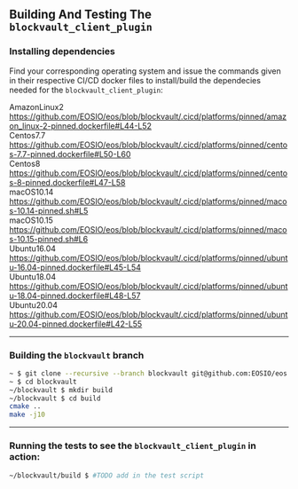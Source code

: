## Building And Testing The `blockvault_client_plugin`

### Installing dependencies

Find your corresponding operating system and issue the commands given in their respective CI/CD docker files to install/build the dependecies needed for the `blockvault_client_plugin`:

AmazonLinux2<br>
https://github.com/EOSIO/eos/blob/blockvault/.cicd/platforms/pinned/amazon_linux-2-pinned.dockerfile#L44-L52<br>
Centos7.7<br>
https://github.com/EOSIO/eos/blob/blockvault/.cicd/platforms/pinned/centos-7.7-pinned.dockerfile#L50-L60<br>
Centos8<br>
https://github.com/EOSIO/eos/blob/blockvault/.cicd/platforms/pinned/centos-8-pinned.dockerfile#L47-L58<br>
macOS10.14<br>
https://github.com/EOSIO/eos/blob/blockvault/.cicd/platforms/pinned/macos-10.14-pinned.sh#L5<br>
macOS10.15<br>
https://github.com/EOSIO/eos/blob/blockvault/.cicd/platforms/pinned/macos-10.15-pinned.sh#L6<br>
Ubuntu16.04<br>
https://github.com/EOSIO/eos/blob/blockvault/.cicd/platforms/pinned/ubuntu-16.04-pinned.dockerfile#L45-L54<br>
Ubuntu18.04<br>
https://github.com/EOSIO/eos/blob/blockvault/.cicd/platforms/pinned/ubuntu-18.04-pinned.dockerfile#L48-L57<br>
Ubuntu20.04<br>
https://github.com/EOSIO/eos/blob/blockvault/.cicd/platforms/pinned/ubuntu-20.04-pinned.dockerfile#L42-L55<br>

<hr>

### Building the `blockvault` branch

```bash
~ $ git clone --recursive --branch blockvault git@github.com:EOSIO/eos.git blockvault
~ $ cd blockvault
~/blockvault $ mkdir build
~/blockvault $ cd build
cmake ..
make -j10
```

<hr>

### Running the tests to see the `blockvault_client_plugin` in action:
```bash
~/blockvault/build $ #TODO add in the test script
```
